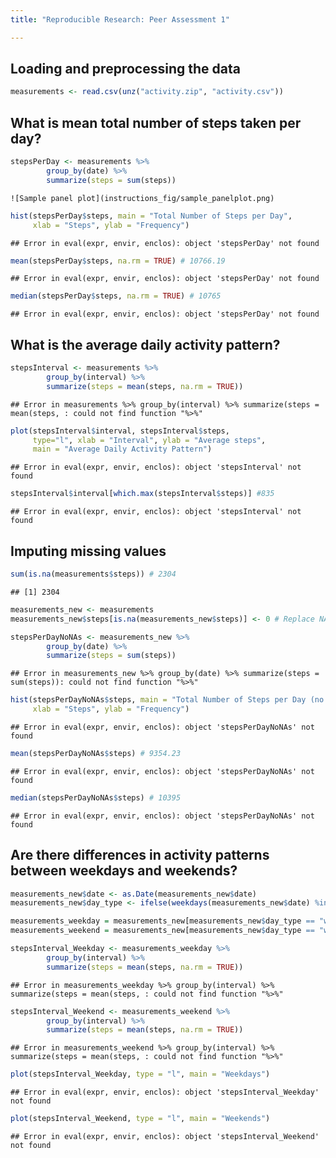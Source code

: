 ```yaml
---
title: "Reproducible Research: Peer Assessment 1"

---
```


## Loading and preprocessing the data

```r
measurements <- read.csv(unz("activity.zip", "activity.csv"))
```
## What is mean total number of steps taken per day?

```r
stepsPerDay <- measurements %>%
        group_by(date) %>%
        summarize(steps = sum(steps))
```

```
![Sample panel plot](instructions_fig/sample_panelplot.png) 
```

```r
hist(stepsPerDay$steps, main = "Total Number of Steps per Day",
     xlab = "Steps", ylab = "Frequency")
```

```
## Error in eval(expr, envir, enclos): object 'stepsPerDay' not found
```

```r
mean(stepsPerDay$steps, na.rm = TRUE) # 10766.19
```

```
## Error in eval(expr, envir, enclos): object 'stepsPerDay' not found
```

```r
median(stepsPerDay$steps, na.rm = TRUE) # 10765
```

```
## Error in eval(expr, envir, enclos): object 'stepsPerDay' not found
```


## What is the average daily activity pattern?

```r
stepsInterval <- measurements %>%
        group_by(interval) %>%
        summarize(steps = mean(steps, na.rm = TRUE))
```

```
## Error in measurements %>% group_by(interval) %>% summarize(steps = mean(steps, : could not find function "%>%"
```

```r
plot(stepsInterval$interval, stepsInterval$steps, 
     type="l", xlab = "Interval", ylab = "Average steps", 
     main = "Average Daily Activity Pattern")
```

```
## Error in eval(expr, envir, enclos): object 'stepsInterval' not found
```

```r
stepsInterval$interval[which.max(stepsInterval$steps)] #835
```

```
## Error in eval(expr, envir, enclos): object 'stepsInterval' not found
```


## Imputing missing values

```r
sum(is.na(measurements$steps)) # 2304
```

```
## [1] 2304
```

```r
measurements_new <- measurements
measurements_new$steps[is.na(measurements_new$steps)] <- 0 # Replace NA values with 0

stepsPerDayNoNAs <- measurements_new %>%
        group_by(date) %>%
        summarize(steps = sum(steps))
```

```
## Error in measurements_new %>% group_by(date) %>% summarize(steps = sum(steps)): could not find function "%>%"
```

```r
hist(stepsPerDayNoNAs$steps, main = "Total Number of Steps per Day (no NAs)",
     xlab = "Steps", ylab = "Frequency")
```

```
## Error in eval(expr, envir, enclos): object 'stepsPerDayNoNAs' not found
```

```r
mean(stepsPerDayNoNAs$steps) # 9354.23
```

```
## Error in eval(expr, envir, enclos): object 'stepsPerDayNoNAs' not found
```

```r
median(stepsPerDayNoNAs$steps) # 10395
```

```
## Error in eval(expr, envir, enclos): object 'stepsPerDayNoNAs' not found
```


## Are there differences in activity patterns between weekdays and weekends?

```r
measurements_new$date <- as.Date(measurements_new$date)
measurements_new$day_type <- ifelse(weekdays(measurements_new$date) %in% c("Saturday", "Sunday"), "weekend", "weekday")

measurements_weekday = measurements_new[measurements_new$day_type == "weekday", ]
measurements_weekend = measurements_new[measurements_new$day_type == "weekend", ]

stepsInterval_Weekday <- measurements_weekday %>%
        group_by(interval) %>%
        summarize(steps = mean(steps, na.rm = TRUE))
```

```
## Error in measurements_weekday %>% group_by(interval) %>% summarize(steps = mean(steps, : could not find function "%>%"
```

```r
stepsInterval_Weekend <- measurements_weekend %>%
        group_by(interval) %>%
        summarize(steps = mean(steps, na.rm = TRUE))
```

```
## Error in measurements_weekend %>% group_by(interval) %>% summarize(steps = mean(steps, : could not find function "%>%"
```

```r
plot(stepsInterval_Weekday, type = "l", main = "Weekdays")
```

```
## Error in eval(expr, envir, enclos): object 'stepsInterval_Weekday' not found
```

```r
plot(stepsInterval_Weekend, type = "l", main = "Weekends")
```

```
## Error in eval(expr, envir, enclos): object 'stepsInterval_Weekend' not found
```
